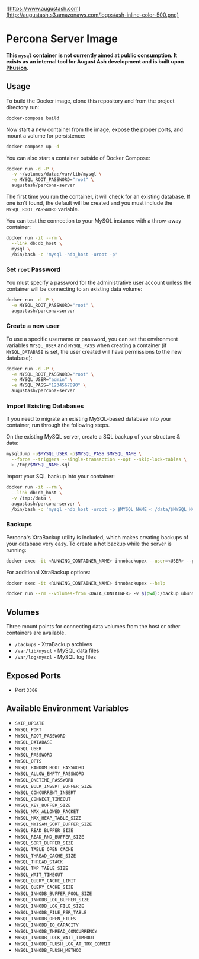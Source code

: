 ![https://www.augustash.com](http://augustash.s3.amazonaws.com/logos/ash-inline-color-500.png)

# Percona Server Image

**This `mysql` container is not currently aimed at public consumption. It exists as an internal tool for August Ash development and is built upon [Phusion](http://phusion.github.io/baseimage-docker/).**

## Usage

To build the Docker image, clone this repository and from the project directory run:

```bash
docker-compose build
```

Now start a new container from the image, expose the proper ports, and mount a volume for persistence:

```bash
docker-compose up -d
```

You can also start a container outside of Docker Compose:

```bash
docker run -d -P \
  -v ~/volumes/data:/var/lib/mysql \
  -e MYSQL_ROOT_PASSWORD="root" \
  augustash/percona-server
```

The first time you run the container, it will check for an existing database. If one isn't found, the default will be created and you must include the `MYSQL_ROOT_PASSWORD` variable.

You can test the connection to your MySQL instance with a throw-away container:

```bash
docker run -it --rm \
  --link db:db_host \
  mysql \
  /bin/bash -c 'mysql -hdb_host -uroot -p'
```

### Set `root` Password

You must specify a password for the administrative user account unless the container will be connecting to an existing data volume:

```bash
docker run -d -P \
  -e MYSQL_ROOT_PASSWORD="root" \
  augustash/percona-server
```

### Create a new user

To use a specific username or password, you can set the environment variables `MYSQL_USER` and `MYSQL_PASS` when creating a container (if `MYSQL_DATABASE` is set, the user created will have permissions to the new database):

```bash
docker run -d -P \
  -e MYSQL_ROOT_PASSWORD="root" \
  -e MYSQL_USER="admin" \
  -e MYSQL_PASS="1234567890" \
  augustash/percona-server
```

### Import Existing Databases

If you need to migrate an existing MySQL-based database into your container, run through the following steps.

On the existing MySQL server, create a SQL backup of your structure & data:

```bash
mysqldump -u$MYSQL_USER -p$MYSQL_PASS $MYSQL_NAME \
  --force --triggers --single-transaction --opt --skip-lock-tables \
  > /tmp/$MYSQL_NAME.sql
```

Import your SQL backup into your container:

```bash
docker run -it --rm \
  --link db:db_host \
  -v /tmp:/data \
  augustash/percona-server \
  /bin/bash -c 'mysql -hdb_host -uroot -p $MYSQL_NAME < /data/$MYSQL_NAME.sql'
```

### Backups

Percona's XtraBackup utility is included, which makes creating backups of your database very easy. To create a hot backup while the server is running:

```bash
docker exec -it <RUNNING_CONTAINER_NAME> innobackupex --user=<USER> --password=<PASS> /backups
```

For additional XtraBackup options:

```bash
docker exec -it <RUNNING_CONTAINER_NAME> innobackupex --help
```


```bash
docker run --rm --volumes-from <DATA_CONTAINER> -v $(pwd):/backup ubuntu tar cvf /backup/backup.tar /backups/*
```

## Volumes

Three mount points for connecting data volumes from the host or other containers are available.

* `/backups` - XtraBackup archives
* `/var/lib/mysql` - MySQL data files
* `/var/log/mysql` - MySQL log files

## Exposed Ports

* Port `3306`

## Available Environment Variables

* `SKIP_UPDATE`
* `MYSQL_PORT`
* `MYSQL_ROOT_PASSWORD`
* `MYSQL_DATABASE`
* `MYSQL_USER`
* `MYSQL_PASSWORD`
* `MYSQL_OPTS`
* `MYSQL_RANDOM_ROOT_PASSWORD`
* `MYSQL_ALLOW_EMPTY_PASSWORD`
* `MYSQL_ONETIME_PASSWORD`
* `MYSQL_BULK_INSERT_BUFFER_SIZE`
* `MYSQL_CONCURRENT_INSERT`
* `MYSQL_CONNECT_TIMEOUT`
* `MYSQL_KEY_BUFFER_SIZE`
* `MYSQL_MAX_ALLOWED_PACKET`
* `MYSQL_MAX_HEAP_TABLE_SIZE`
* `MYSQL_MYISAM_SORT_BUFFER_SIZE`
* `MYSQL_READ_BUFFER_SIZE`
* `MYSQL_READ_RND_BUFFER_SIZE`
* `MYSQL_SORT_BUFFER_SIZE`
* `MYSQL_TABLE_OPEN_CACHE`
* `MYSQL_THREAD_CACHE_SIZE`
* `MYSQL_THREAD_STACK`
* `MYSQL_TMP_TABLE_SIZE`
* `MYSQL_WAIT_TIMEOUT`
* `MYSQL_QUERY_CACHE_LIMIT`
* `MYSQL_QUERY_CACHE_SIZE`
* `MYSQL_INNODB_BUFFER_POOL_SIZE`
* `MYSQL_INNODB_LOG_BUFFER_SIZE`
* `MYSQL_INNODB_LOG_FILE_SIZE`
* `MYSQL_INNODB_FILE_PER_TABLE`
* `MYSQL_INNODB_OPEN_FILES`
* `MYSQL_INNODB_IO_CAPACITY`
* `MYSQL_INNODB_THREAD_CONCURRENCY`
* `MYSQL_INNODB_LOCK_WAIT_TIMEOUT`
* `MYSQL_INNODB_FLUSH_LOG_AT_TRX_COMMIT`
* `MYSQL_INNODB_FLUSH_METHOD`
